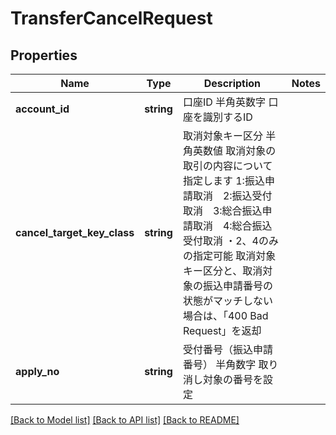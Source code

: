 # TransferCancelRequest

## Properties
Name | Type | Description | Notes
------------ | ------------- | ------------- | -------------
**account_id** | **string** | 口座ID 半角英数字 口座を識別するID | 
**cancel_target_key_class** | **string** | 取消対象キー区分 半角英数値 取消対象の取引の内容について指定します 1:振込申請取消　2:振込受付取消　3:総合振込申請取消　4:総合振込受付取消 ・2、4のみの指定可能 取消対象キー区分と、取消対象の振込申請番号の状態がマッチしない場合は、「400 Bad Request」を返却 | 
**apply_no** | **string** | 受付番号（振込申請番号） 半角数字 取り消し対象の番号を設定 | 

[[Back to Model list]](../README.md#documentation-for-models) [[Back to API list]](../README.md#documentation-for-api-endpoints) [[Back to README]](../README.md)



